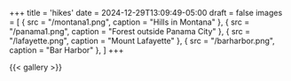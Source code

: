 +++
title = 'hikes'
date = 2024-12-29T13:09:49-05:00
draft = false
images = [
  { src = "/montana1.png", caption = "Hills in Montana" },
  { src = "/panama1.png", caption = "Forest outside Panama City" },
  { src = "/lafayette.png", caption = "Mount Lafayette" },
  { src = "/barharbor.png", caption = "Bar Harbor" },
]
+++


{{< gallery >}}